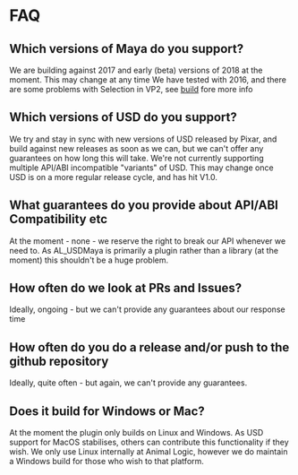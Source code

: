 # FAQ


## Which versions of Maya do you support?
We are building against 2017 and early (beta) versions of 2018 at the moment. This may change at any time We have tested with 2016, and there are some problems with Selection in VP2, see [build](./build.md) fore more info
 
## Which versions of USD do you support?
We try and stay in sync with new versions of USD released by Pixar, and build against new releases as soon as we can, but we can't offer any guarantees on how long this will take.
We're not currently supporting multiple API/ABI incompatible "variants" of USD. This may change once USD is on a more regular release cycle, and has hit V1.0.

## What guarantees do you provide about API/ABI Compatibility etc
At the moment - none - we reserve the right to break our API whenever we need to. 
As AL_USDMaya is primarily a plugin rather than a library (at the moment) this shouldn't be a huge problem.

## How often do we look at PRs and Issues? 
Ideally, ongoing - but we can't provide any guarantees about our response time

## How often do you do a release and/or push to the github repository
Ideally, quite often - but again, we can't provide any guarantees.

## Does it build for  Windows or Mac?
At the moment the plugin only builds on Linux and Windows. As USD support for MacOS stabilises, others can contribute this functionality if they wish. We only use Linux internally at Animal Logic, however we do maintain a Windows build for those who wish to that platform.  
